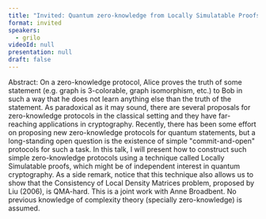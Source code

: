 ```yaml
---
title: "Invited: Quantum zero-knowledge from Locally Simulatable Proofs"
format: invited
speakers:
  - grilo
videoId: null
presentation: null
draft: false
---
```

Abstract: On a zero-knowledge protocol, Alice proves the truth of some statement (e.g. graph is 3-colorable, graph isomorphism, etc.) to Bob in such a way that he does not learn anything else than the truth of the statement. As paradoxical as it may sound, there are several proposals for zero-knowledge protocols in the classical setting and they have far-reaching applications in cryptography. Recently, there has been some effort on proposing new zero-knowledge protocols for quantum statements, but a long-standing open question is the existence of simple "commit-and-open" protocols for such a task. In this talk, I will present how to construct such simple zero-knowledge protocols using a technique called Locally Simulatable proofs, which might be of independent interest in quantum cryptography. As a side remark, notice that this technique also allows us to show that the Consistency of Local Density Matrices problem, proposed by Liu (2006), is QMA-hard. This is a joint work with Anne Broadbent. No previous knowledge of complexity theory (specially zero-knowledge) is assumed.
